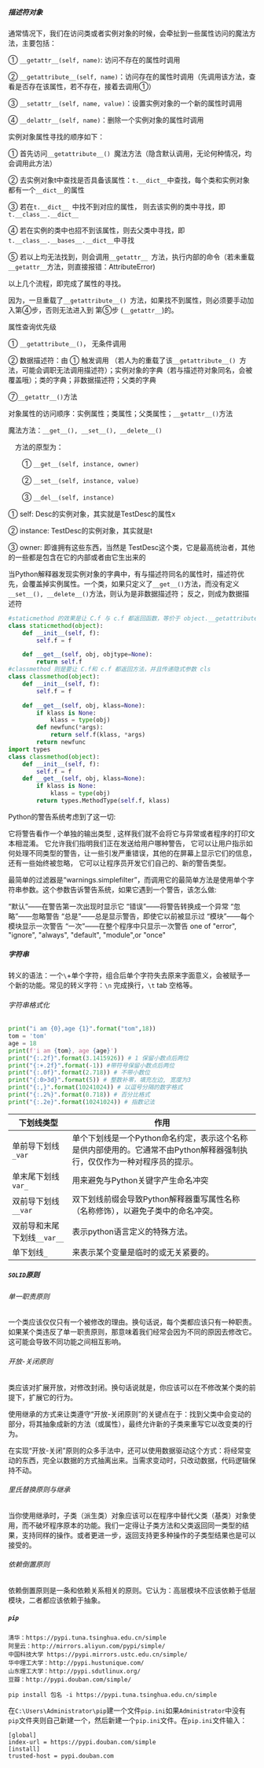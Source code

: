 ##### 描述符对象

通常情况下，我们在访问类或者实例对象的时候，会牵扯到一些属性访问的魔法方法，主要包括：

① `__getattr__(self, name)`: 访问不存在的属性时调用

② `__getattribute__(self, name)`：访问存在的属性时调用（先调用该方法，查看是否存在该属性，若不存在，接着去调用①）

③ `__setattr__(self, name, value)`：设置实例对象的一个新的属性时调用

④ `__delattr__(self, name)`：删除一个实例对象的属性时调用

 实例对象属性寻找的顺序如下：

① 首先访问`__getattribute__() `魔法方法（隐含默认调用，无论何种情况，均会调用此方法）

② 去实例对象t中查找是否具备该属性：` t.__dict__ `中查找，每个类和实例对象都有一个`__dict__`的属性

③ 若在`t.__dict__ `中找不到对应的属性， 则去该实例的类中寻找，即`t.__class__.__dict__`

④ 若在实例的类中也招不到该属性，则去父类中寻找，即`t.__class__.__bases__.__dict__`中寻找

⑤ 若以上均无法找到，则会调用`__getattr__ `方法，执行内部的命令（若未重载`__getattr__`方法，则直接报错：AttributeError)

以上几个流程，即完成了属性的寻找。

因为，一旦重载了`__getattribute__() `方法，如果找不到属性，则必须要手动加入第④步，否则无法进入到 第⑤步 (`__getattr__`)的。

属性查询优先级

① `__getattribute__()`， 无条件调用

② 数据描述符：由 ① 触发调用 （若人为的重载了该`__getattribute__() `方法，可能会调职无法调用描述符）；实例对象的字典（若与描述符对象同名，会被覆盖哦）；类的字典；非数据描述符；父类的字典

⑦` __getattr__() `方法

对象属性的访问顺序：实例属性；类属性；父类属性；`__getattr__()`方法

魔法方法：`__get__(), __set__(), __delete__()`

 　方法的原型为：

　　① `__get__(self, instance, owner)`

　　② `__set__(self, instance, value)`

　　③ `__del__(self, instance)`

① self: Desc的实例对象，其实就是TestDesc的属性x

② instance: TestDesc的实例对象，其实就是t

③ owner: 即谁拥有这些东西，当然是 TestDesc这个类，它是最高统治者，其他的一些都是包含在它的内部或者由它生出来的

当Python解释器发现实例对象的字典中，有与描述符同名的属性时，描述符优先，会覆盖掉实例属性。一个类，如果只定义了` __get__() `方法，而没有定义`__set__(), __delete__()`方法，则认为是非数据描述符； 反之，则成为数据描述符

```python
#staticmethod 的效果是让 C.f 与 c.f 都返回函数，等价于 object.__getattribute__(c, "f") 或 object.__getattribute__(C, "f")
class staticmethod(object):
    def __init__(self, f):
        self.f = f

    def __get__(self, obj, objtype=None):
        return self.f
#classmethod 则是要让 C.f和 c.f 都返回方法，并且传递隐式参数 cls
class classmethod(object):
    def __init__(self, f):
        self.f = f

    def __get__(self, obj, klass=None):
        if klass is None:
            klass = type(obj)
        def newfunc(*args):
            return self.f(klass, *args)
        return newfunc
import types
class classmethod(object):
    def __init__(self, f):
        self.f = f
    def __get__(self, obj, klass=None):
        if klass is None:
            klass = type(obj)
        return types.MethodType(self.f, klass)
```





Python的警告系统考虑到了这一切:

它将警告看作一个单独的输出类型 , 这样我们就不会将它与异常或者程序的打印文本相混淆。 
它允许我们指明我们正在发送给用户哪种警告，
它可以让用户指示如何处理不同类型的警告，让一些引发严重错误，其他的在屏幕上显示它们的信息，还有一些始终被忽略，
它可以让程序员开发它们自己的、新的警告类型。

最简单的过滤器是“warnings.simplefilter”，而调用它的最简单方法是使用单个字符串参数。这个参数告诉警告系统，如果它遇到一个警告，该怎么做:

“默认”——在警告第一次出现时显示它
“错误”——将警告转换成一个异常
“忽略”——忽略警告
“总是”——总是显示警告，即使它以前被显示过
“模块”——每个模块显示一次警告
“一次”——在整个程序中只显示一次警告
one of "error", "ignore", "always", "default", "module",or "once"

##### 字符串

转义的语法：一个`\`+单个字符，组合后单个字符失去原来字面意义，会被赋予一个新的功能。常见的转义字符：`\n` 完成换行，`\t` tab 空格等。

###### 字符串格式化

```python
print("i am {0},age {1}".format("tom",18))
tom = 'tom'
age = 18
print(f'i am {tom}, age {age}')
print("{:.2f}".format(3.1415926)) # 1 保留小数点后两位
print("{:+.2f}".format(-1)) #带符号保留小数点后两位
print("{:.0f}".format(2.718)) # 不带小数位
print("{:0>3d}".format(5)) # 整数补零，填充左边, 宽度为3
print("{:,}".format(10241024)) # 以逗号分隔的数字格式
print("{:.2%}".format(0.718)) # 百分比格式
print("{:.2e}".format(10241024)) # 指数记法
```

| 下划线类型                  | 作用                                                         |
| --------------------------- | ------------------------------------------------------------ |
| 单前导下划线`_var`          | 单个下划线是一个Python命名约定，表示这个名称是供内部使用的。它通常不由Python解释器强制执行，仅仅作为一种对程序员的提示。 |
| 单末尾下划线`var_`          | 用来避免与Python关键字产生命名冲突                           |
| 双前导下划线`__var`         | 双下划线前缀会导致Python解释器重写属性名称（名称修饰），以避免子类中的命名冲突。 |
| 双前导和末尾下划线`__var__` | 表示python语言定义的特殊方法。                               |
| 单下划线`_`                 | 来表示某个变量是临时的或无关紧要的。                         |

##### `SOLID`原则

###### 单一职责原则

一个类应该仅仅只有一个被修改的理由。换句话说，每个类都应该只有一种职责。如果某个类违反了单一职责原则，那意味着我们经常会因为不同的原因去修改它。这可能会导致不同功能之间相互影响。

###### 开放-关闭原则

类应该对扩展开放，对修改封闭。换句话说就是，你应该可以在不修改某个类的前提下，扩展它的行为。

使用继承的方式来让类遵守“开放-关闭原则”的关键点在于：找到父类中会变动的部分，将其抽象成新的方法（或属性），最终允许新的子类来重写它以改变类的行为。

在实现“开放-关闭”原则的众多手法中，还可以使用数据驱动这个方式：将经常变动的东西，完全以数据的方式抽离出来。当需求变动时，只改动数据，代码逻辑保持不动。

###### 里氏替换原则与继承

当你使用继承时，子类（派生类）对象应该可以在程序中替代父类（基类）对象使用，而不破坏程序原本的功能。我们一定得让子类方法和父类返回同一类型的结果，支持同样的操作。或者更进一步，返回支持更多种操作的子类型结果也是可以接受的。

###### 依赖倒置原则

依赖倒置原则是一条和依赖关系相关的原则。它认为：高层模块不应该依赖于低层模块，二者都应该依赖于抽象。

##### `pip`

```
清华：https://pypi.tuna.tsinghua.edu.cn/simple
阿里云：http://mirrors.aliyun.com/pypi/simple/
中国科技大学 https://pypi.mirrors.ustc.edu.cn/simple/
华中理工大学：http://pypi.hustunique.com/
山东理工大学：http://pypi.sdutlinux.org/
豆瓣：http://pypi.douban.com/simple/
```

```
pip install 包名 -i https://pypi.tuna.tsinghua.edu.cn/simple
```

在`C:\Users\Administrator\pip`建一个文件`pip.ini`如果`Administrator`中没有`pip`文件夹则自己新建一个，然后新建一个`pip.ini`文件。在`pip.ini`文件输入：

```
[global]
index-url = https://pypi.douban.com/simple
[install]
trusted-host = pypi.douban.com
```

